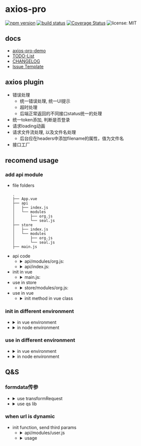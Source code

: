 # axios-pro
[![npm version](https://img.shields.io/npm/v/axios-pro.svg?style=flat-square)](https://www.npmjs.org/package/axios-pro)
[![build status](https://travis-ci.org/muzi131313/axios-pro.svg?branch=master)](https://travis-ci.org/muzi131313/axios-pro)
[![Coverage Status](https://coveralls.io/repos/github/muzi131313/axios-pro/badge.svg)](https://coveralls.io/github/muzi131313/axios-pro)
![license: MIT](https://img.shields.io/badge/License-MIT-blue.svg)


## docs
- [axios-pro-demo](https://github.com/muzi131313/axios-pro-demo)
- [TODO-List](./TODO.md)
- [CHANGELOG](./CHANGELOG.md)
- [Issue Template](./.github/ISSUE_TEMPLATE.md)

## axios plugin
- 错误处理
  - 统一错误处理, 统一UI提示
  - 超时处理
  - 后端正常返回的不同接口status统一的处理
- 统一token添加, 判断是否登录
- 请求loading动画
- 请求文件流处理, 以及文件名处理
  - 后台应在headers中添加filename的属性，值为文件名
- 接口工厂

## recomend usage
### add api module
- file folders
  ````
  .
  ├── App.vue
  ├── api
  │   ├── index.js
  │   └── modules
  │       ├── org.js
  │       └── seal.js
  ├── store
  │   ├── index.js
  │   └── modules
  │       ├── org.js
  │       └── seal.js
  ├── main.js
  ````
- api code
  - <details>
      <summary> api/modules/org.js: </summary>

      ```javascript
      const org = {
        gets: {
          queryOrg: 'api/v1/society/seal/site/query/org'
        },
        posts: {},
        puts: {},
        dels: {},
        patches: {},
        heades: {}
      }
      export default org
      ```
    </details>
  - <details>
      <summary> api/index.js: </summary>

      ````javascript
      import org from '@/api/modules/org'
      import user from '@/api/modules/user'
      // ...
      // combine可以传一个或多个参数, 会合并每个modules的gets、posts、puts、dels、patches, heades值
      const mappers = axiosPro.combine(
        org,
        seal
        // ...
      )
      const config = {}
      export default {
        mappers,
        config
      }
      ````
    </details>
- init in vue
  - <details>
      <summary> main.js: </summary>

      ```javascript
      import axiosPro from 'axios-pro'
      import api from '@/api'
      const { mappers, config } = api
      Vue.use(axiosPro, {
        mappers,
        config
      })
      ```
    </details>
- use in store
  - <details>
      <summary> store/modules/org.js: </summary>

      ```javascript
      import axiosPro from 'axios-pro'

      export default {
        namespaced: true,
        actions: {
          async getOrgs({ commit }, payload) {
            const resp = await axiosPro.api.queryOrg({
              jsonConditions: {
                op: 'or',
                elements: [
                  {
                    param: 'name',
                    op: 'contains',
                    values: '北京'
                  }
                ]
              }
            })
            commit('SET_ORGS', resp.content)
          }
        },
      }
      ```
    </details>
- use in vue
  - <details>
      <summary> init method in vue class</summary>

      ```javascript
      created() {
        this.init()
      },
      methods: {
        async init () {
          // request params/data
          const params = {}
          // axios options
          const axiosOptions = {}
          // custom options
          const customOptions = {
            handlers: {
              language: null,
              languageOption: null,
              timeout: msg => {},
              data: data => {},
              error: errorInfo => {},
              config: config => {},
              loading: {
                open: true,
                start: () => {},
                end: () => {}
              }
            }
          }
          // if you don't need overwrite this option and there is exist third param, this should set `null`;
          //    eg: this.$api.queryOrg(null, null, 1)
          // if there is not exist thrid param, you can don't transmit this value
          //    eg: this.$api.queryOrg(null)
          const usageOptions = {
            ...axiosOptions,
            ...customOptions
          }
          // when use dynamic url, should transmit this value
          // eg: `/api/org/detail/:id`,
          //    define url: { gets: { queryOrg: id => `/api/org/detail/${id}` } }
          //    usage: this.$api.queryOrg(null, null, 123)
          // eg: `/api/org/upload/:book/:name`
          //    define url: { gets: { queryOrg: ({book, name}) => `/api/org/upload/${book}/${name}}}
          //    usage: this.$api.queryOrg(null, null, { book: 'javascript', name: 'JavaScript-The-Definitive-Guide.pdf' })
          const dynamicURL = null
          // queryOrg: is defined in `api/modules/org.js`
          const resp = await this.$api.queryOrg(params, usageOptions, dynamicURL)
        }
      }
      ```
    </details>
### init in different environment

- <details>
    <summary> in vue environment </summary>

    ````javascript
    import axiosPro from 'axios-pro'

    Vue.use(axiosPro, {
      mappers: {
        gets: {
          getDetail: '/id/detail',
          queryOrg: 'api/v1/society/seal/site/query/org'
        },
        posts: {
          // 函数的名字, 登陆的访问url
          login: '/login',
          proxyUrl: '/proxyUrl'
        },
        puts: {
          getDetail: '/id/detail'
        },
        dels: {
          getDetail: '/id/detail'
        },
        patches: {
          getDetail: '/id/detail'
        }
      },
      config: {
        handlers: {
          timeout (msg) {
            console.log('timeout: ', msg)
          },
          data (data = {}) {
            const code = data.code
            console.log('errorInfo: ', code)
          },
          error (errorInfo) {
            // 此处我使用的是 element UI 的提示组件
            // Message.error(`ERROR: ${err}`);
            console.log('errorInfo: ', errorInfo)
          },
          // this function was callback when the request was send before
          // if you has your own config, or want to intercept all the request before send
          config (config) {
            config.validateStatus = status => { // 成功状态码定义范围
              return status >= 200 && status < 300
            }
            // if (!Utils.isNotLogin()) {
            //     config.headers['X-Token'] = Utils.getToken() // 让每个请求携带token--['X-Token']为自定义key 请根据实际情况自行修改
            // } else {
            //     // 重定向到登录页面
            //     window.location.href = 'login'
            // }
          },
          loading: {
            // 是否开启动画, 默认关闭, 需要请求中主动开启
            open: false,
            start () {
              // UI开始loading动画
            },
            end () {
              // UI结束loading动画
            }
          }
        }
      }
    })
    ````
  </details>
- <details>
    <summary> in node environment</summary>
    ````javascript
    import axiosPro from 'axios-pro'
    axiosPro.inject({
      mappers: {
        gets: {
          getDetail: '/id/detail',
        }
        // ...
      },
      config: {
        // ...
      }
    })
    ````
  </details>
### use in different environment
- <details>
    <summary> in vue environment </summary>

    ````javascript
    async init () {
      // two params, one was `params`, second was `options` that cound be overwrite axios default options
      // if necessary, the second param `options` was not need transfer
      const resp = await this.$api.queryOrg({
        jsonConditions: {
          op: 'or',
          elements: [
            {
              param: 'name',
              op: 'contains',
              values: '北京'
            }
          ]
        }
      }, {
        headers: {
          'Content-Type': 'application/x-www-form-urlencoded'
        },
        handlers: {
          data (data = {}) {
            const code = data.code
            // 根据返回的code值来做不同的处理（和后端约定）
            switch (code) {
              case '':
                break
              default:
                break
            }
            // 若不是正确的返回code，且已经登录，就抛出错误
            // const err = new Error(data.description)

            // err.data = data
            // err.response = response

            // throw err
          },
          loading: {
            // 是否开启动画, 默认关闭, 需要请求中主动开启
            open: true
          }
        }
      })
      console.log('resp: ', resp)
    }
    ````
  </details>
- <details>
    <summary> in node environment </summary>
    ````javascript
    import axiosPro from 'axios-pro'
    init() {
      axiosPro.api.getDetail()
        .then(data => {
          // ...
        })
        .catch(e => {
          // ...
        })
    }
    ````
  </details>
## Q&S
### formdata传参
- <details>
    <summary> use transformRequest </summary>

    ```javascript
    // handle params when usage
    const data = await this.$api.login({
      username: tel,
      password
    }, {
      // handle params
      transformRequest: [
        function(oldData){
          let newStr = ''
          for (let item in oldData){
            newStr += encodeURIComponent(item) + '=' + encodeURIComponent(oldData[item]) + '&'
          }
          newStr = newStr.slice(0, -1)
          return newStr
        }
      ],
      // change to form params
      headers: {
        'Content-Type': 'application/x-www-form-urlencoded'
      }
    })
    ```
  </details>
- <details>
    <summary> use qs lib </summary>

    ```javascript
    const qs = require('qs')
    const data = await this.$api.login(qs.stringify({
      username: tel,
      password
    }), {
      // change to form params
      headers: {
        'Content-Type': 'application/x-www-form-urlencoded'
      }
    })
    ```
  </details>

### when url is dynamic
- init function, send third params
  - <details>
    <summary>api/modules/user.js</summary>

    ```javascript
    const user = {
      gets: {
        userInfo: userId => `user/info/${userId}`,
        companyInfo: ({ userId, companyId }) => `user/company/${userId}/${companyId}`
      },
      posts: {
      },
      puts: {
      },
      dels: {
      },
      patches: {
      }
    }
    export default user
    ```
    </details>
  - <details>
    <summary>usage</summary>

    ```javascript
    const userId = '119'
    const companyId = '21'
    this.$api.userInfo(null, null, userId)
    this.$api.userInfo(null, null, { companyId, userId })
    ```
    </details>
